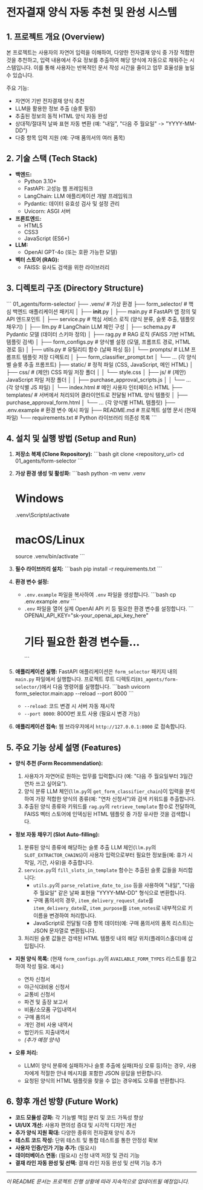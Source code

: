 # 전자결재 양식 자동 추천 및 완성 시스템

## 1. 프로젝트 개요 (Overview)

본 프로젝트는 사용자의 자연어 입력을 이해하여, 다양한 전자결재 양식 중 가장 적합한 것을 추천하고, 입력 내용에서 주요 정보를 추출하여 해당 양식에 자동으로 채워주는 시스템입니다. 이를 통해 사용자는 반복적인 문서 작성 시간을 줄이고 업무 효율성을 높일 수 있습니다.

주요 기능:
- 자연어 기반 전자결재 양식 추천
- LLM을 활용한 정보 추출 (슬롯 필링)
- 추출된 정보의 동적 HTML 양식 자동 완성
- 상대적/절대적 날짜 표현 자동 변환 (예: "내일", "다음 주 월요일" -> "YYYY-MM-DD")
- 다중 항목 입력 지원 (예: 구매 품의서의 여러 품목)

## 2. 기술 스택 (Tech Stack)

- **백엔드:**
    - Python 3.10+
    - FastAPI: 고성능 웹 프레임워크
    - LangChain: LLM 애플리케이션 개발 프레임워크
    - Pydantic: 데이터 유효성 검사 및 설정 관리
    - Uvicorn: ASGI 서버
- **프론트엔드:**
    - HTML5
    - CSS3
    - JavaScript (ES6+)
- **LLM:**
    - OpenAI GPT-4o (또는 호환 가능한 모델)
- **벡터 스토어 (RAG):**
    - FAISS: 유사도 검색을 위한 라이브러리

## 3. 디렉토리 구조 (Directory Structure)

\`\`\`
01_agents/form-selector/
├── .venv/                  # 가상 환경
├── form_selector/          # 핵심 백엔드 애플리케이션 패키지
│   ├── __init__.py
│   ├── main.py             # FastAPI 앱 정의 및 API 엔드포인트
│   ├── service.py          # 핵심 서비스 로직 (양식 분류, 슬롯 추출, 템플릿 채우기)
│   ├── llm.py              # LangChain LLM 체인 구성
│   ├── schema.py           # Pydantic 모델 (데이터 스키마 정의)
│   ├── rag.py              # RAG 로직 (FAISS 기반 HTML 템플릿 검색)
│   ├── form_configs.py     # 양식별 설정 (모델, 프롬프트 경로, HTML 경로 등)
│   ├── utils.py            # 유틸리티 함수 (날짜 파싱 등)
│   └── prompts/            # LLM 프롬프트 템플릿 저장 디렉토리
│       ├── form_classifier_prompt.txt
│       └── ... (각 양식별 슬롯 추출 프롬프트)
├── static/                 # 정적 파일 (CSS, JavaScript, 메인 HTML)
│   ├── css/                # (제안) CSS 파일 저장 폴더
│   │   └── style.css
│   ├── js/                 # (제안) JavaScript 파일 저장 폴더
│   │   ├── purchase_approval_scripts.js
│   │   └── ... (각 양식별 JS 파일)
│   └── index.html          # 메인 사용자 인터페이스 HTML
├── templates/              # 서버에서 처리되어 클라이언트로 전달될 HTML 양식 템플릿
│   ├── purchase_approval_form.html
│   └── ... (각 양식별 HTML 템플릿)
├── .env.example            # 환경 변수 예시 파일
├── README.md               # 프로젝트 설명 문서 (현재 파일)
└── requirements.txt        # Python 라이브러리 의존성 목록
\`\`\`

## 4. 설치 및 실행 방법 (Setup and Run)

1.  **저장소 복제 (Clone Repository):**
    \`\`\`bash
    git clone <repository_url>
    cd 01_agents/form-selector
    \`\`\`

2.  **가상 환경 생성 및 활성화:**
    \`\`\`bash
    python -m venv .venv
    # Windows
    .venv\\Scripts\\activate
    # macOS/Linux
    source .venv/bin/activate
    \`\`\`

3.  **필수 라이브러리 설치:**
    \`\`\`bash
    pip install -r requirements.txt
    \`\`\`

4.  **환경 변수 설정:**
    -   `.env.example` 파일을 복사하여 `.env` 파일을 생성합니다.
        \`\`\`bash
        cp .env.example .env
        \`\`\`
    -   `.env` 파일을 열어 실제 OpenAI API 키 등 필요한 환경 변수를 설정합니다.
        \`\`\`
        OPENAI_API_KEY="sk-your_openai_api_key_here"
        # 기타 필요한 환경 변수들...
        \`\`\`

5.  **애플리케이션 실행:**
    FastAPI 애플리케이션은 `form_selector` 패키지 내의 `main.py` 파일에서 실행합니다.
    프로젝트 루트 디렉토리(`01_agents/form-selector/`)에서 다음 명령어를 실행합니다.
    \`\`\`bash
    uvicorn form_selector.main:app --reload --port 8000
    \`\`\`
    -   `--reload`: 코드 변경 시 서버 자동 재시작
    -   `--port 8000`: 8000번 포트 사용 (필요시 변경 가능)

6.  **애플리케이션 접속:**
    웹 브라우저에서 `http://127.0.0.1:8000` 로 접속합니다.

## 5. 주요 기능 상세 설명 (Features)

-   **양식 추천 (Form Recommendation):**
    1.  사용자가 자연어로 원하는 업무를 입력합니다 (예: "다음 주 월요일부터 3일간 연차 쓰고 싶어요").
    2.  양식 분류 LLM 체인(`llm.py`의 `get_form_classifier_chain`)이 입력을 분석하여 가장 적합한 양식의 종류(예: "연차 신청서")와 검색 키워드를 추출합니다.
    3.  추출된 양식 종류와 키워드를 `rag.py`의 `retrieve_template` 함수로 전달하여, FAISS 벡터 스토어에 인덱싱된 HTML 템플릿 중 가장 유사한 것을 검색합니다.

-   **정보 자동 채우기 (Slot Auto-filling):**
    1.  분류된 양식 종류에 해당하는 슬롯 추출 LLM 체인(`llm.py`의 `SLOT_EXTRACTOR_CHAINS`)이 사용자 입력으로부터 필요한 정보들(예: 휴가 시작일, 기간, 사유)을 추출합니다.
    2.  `service.py`의 `fill_slots_in_template` 함수는 추출된 슬롯 값들을 처리합니다:
        -   `utils.py`의 `parse_relative_date_to_iso` 등을 사용하여 "내일", "다음 주 월요일" 같은 날짜 표현을 "YYYY-MM-DD" 형식으로 변환합니다.
        -   구매 품의서의 경우, `item_delivery_request_date`를 `item_delivery_date`로, `item_purpose`를 `item_notes`로 내부적으로 키 이름을 변경하여 처리합니다.
        -   JavaScript로 전달될 다중 항목 데이터(예: 구매 품의서의 품목 리스트)는 JSON 문자열로 변환됩니다.
    3.  처리된 슬롯 값들은 검색된 HTML 템플릿 내의 해당 위치(플레이스홀더)에 삽입됩니다.

-   **지원 양식 목록:**
    (현재 `form_configs.py`의 `AVAILABLE_FORM_TYPES` 리스트를 참고하여 작성 필요. 예시:)
    -   연차 신청서
    -   야근식대비용 신청서
    -   교통비 신청서
    -   파견 및 출장 보고서
    -   비품/소모품 구입내역서
    -   구매 품의서
    -   개인 경비 사용 내역서
    -   법인카드 지출내역서
    -   *(추가 예정 양식)*

-   **오류 처리:**
    -   LLM이 양식 분류에 실패하거나 슬롯 추출에 실패(파싱 오류 등)하는 경우, 사용자에게 적절한 안내 메시지를 포함한 JSON 응답을 반환합니다.
    -   요청된 양식의 HTML 템플릿을 찾을 수 없는 경우에도 오류를 반환합니다.

## 6. 향후 개선 방향 (Future Work)

-   **코드 모듈성 강화:** 각 기능별 책임 분리 및 코드 가독성 향상
-   **UI/UX 개선:** 사용자 편의성 증대 및 시각적 디자인 개선
-   **추가 양식 지원 확대:** 다양한 종류의 전자결재 양식 추가
-   **테스트 코드 작성:** 단위 테스트 및 통합 테스트를 통한 안정성 확보
-   **사용자 인증/인가 기능 추가:** (필요시)
-   **데이터베이스 연동:** (필요시) 신청 내역 저장 및 관리 기능
-   **결재 라인 자동 완성 및 선택:** 결재 라인 자동 완성 및 선택 기능 추가

---

*이 README 문서는 프로젝트 진행 상황에 따라 지속적으로 업데이트될 예정입니다.* 